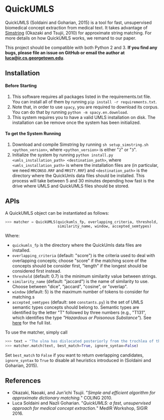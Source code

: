 # QuickUMLS

QuickUMLS (Soldaini and Goharian, 2015) is a tool for fast, unsupervised  biomedical concept extraction from medical text.
It takes advantage of [Simstring](http://www.chokkan.org/software/simstring/) (Okazaki and Tsujii, 2010) for approximate string matching.
For more details on how QuickUMLS works, we remand to our paper.

This project should be compatible with both Python 2 and 3. **If you find any bugs, please file an issue on GitHub or email the author at luca@ir.cs.georgetown.edu**.

## Installation

#### Before Starting

1. This software requires all packages listed in the requirements.txt file. You can install all of them by running `pip install -r requirements.txt`.
2. Note that, in order to use `spacy`, you are required to download its corpus. You can do that by running `python -m spacy.en.download`.
3. This system requires you to have a valid UMLS installation on disk. The installation can be remove once the system has been initialized.

#### To get the System Running

1. Download and compile Simstring by running `sh setup_simstring.sh <python_version>`, where `<python_version>` is either "`2`" or "`3`".
2. Initialize the system by running `python install.py <umls_installation_path> <destination_path>`, where `<umls_installation_path>` is where the installation files are (in particular, we need `MRCONSO.RRF` and `MRSTY.RRF`) and `<destination_path>` is the directory where the QuickUmls data files should be installed. This process will take between 5 and 30 minutes depending how fast is the drive where UMLS and QuickUMLS files should be stored.

## APIs

A QuickUMLS object can be instantiated as follows:

```python
>>> matcher = QuickUMLS(quickumls_fp, overlapping_criteria, threshold,
                        similarity_name, window, accepted_semtypes)
```

Where:

- `quickumls_fp` is the directory where the QuickUmls data files are installed.
- `overlapping_criteria` (default: "score") is the criteria used to deal with overlapping concepts; choose "score" if the matching score of the concepts should be consider first, "length" if the longest should be considered first instead.
- `threshold` (default: 0.7) is the minimum similarity value between strings.
- `similarity_name` (default: "jaccard") is the name of similarity to use. Choose between "dice", "jaccard", "cosine", or "overlap".
- `window` (default: 5) is the maximum number of tokens to consider for matching.s
- `accepted_semtypes` (default: see `constants.py`) is the set of UMLS semantic types concepts should belong to. Semantic types are identified by the letter "T" followed by three numbers (e.g., "T131", which identifies the type *"Hazardous or Poisonous Substance"*). See [here](https://metamap.nlm.nih.gov/Docs/SemanticTypes_2013AA.txt) for the full list.

To use the matcher, simply call

```python
>>> text = "The ulna has dislocated posteriorly from the trochlea of the humerus."
>>> matcher.match(text, best_match=True, ignore_syntax=False)
```

Set `best_match` to `False` if you want to return overlapping candidates, `ignore_syntax` to `True` to disable all heuristics introduced in (Soldaini and Goharian, 2015).


## References

- Okazaki, Naoaki, and Jun'ichi Tsujii. "*Simple and efficient algorithm for approximate dictionary matching.*" COLING 2010.
- Luca Soldaini and Nazli Goharian. "*QuickUMLS: a fast, unsupervised approach for medical concept extraction.*" MedIR Workshop, SIGIR 2016.
